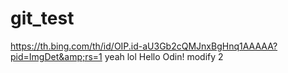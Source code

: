 # git_test
https://th.bing.com/th/id/OIP.id-aU3Gb2cQMJnxBgHnq1AAAAA?pid=ImgDet&amp;rs=1 yeah lol
Hello Odin!
modify 2